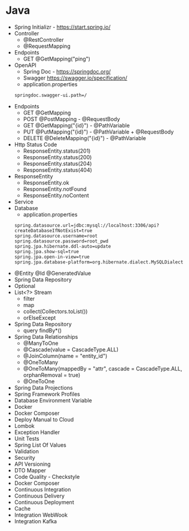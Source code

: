# Java 

- Spring Initializr - https://start.spring.io/
- Controller
  - @RestController
  - @RequestMapping
- Endpoints 
  - GET @GetMapping("ping")
- OpenAPI 
  - Spring Doc - https://springdoc.org/
  - Swagger https://swagger.io/specification/
  - application.properties
  ```
  springdoc.swagger-ui.path=/
  ```
- Endpoints
  - GET @GetMapping 
  - POST @PostMapping - @RequestBody
  - GET @GetMapping("{id}") - @PathVariable
  - PUT @PutMapping("{id}") - @PathVariable + @RequestBody
  - DELETE @DeleteMapping("{id}") - @PathVariable
- Http Status Code
  - ResponseEntity.status(201)
  - ResponseEntity.status(200)
  - ResponseEntity.status(204)
  - ResponseEntity.status(404)
- ResponseEntity
  - ResponseEntity.ok
  - ResponseEntity.notFound
  - ResponseEntity.noContent
- Service
- Database
  - application.properties
  ```
  spring.datasource.url=jdbc:mysql://localhost:3306/api?createDatabaseIfNotExist=true
  spring.datasource.username=root
  spring.datasource.password=root_pwd
  spring.jpa.hibernate.ddl-auto=update
  spring.jpa.show-sql=true
  spring.jpa.open-in-view=true
  spring.jpa.database-platform=org.hibernate.dialect.MySQLDialect
   ```
- @Entity @Id @GeneratedValue
- Spring Data Repository
- Optional
- List<?> Stream
  - filter
  - map
  - collect(Collectors.toList())
  - orElseExcept
- Spring Data Repository
  - query findBy*()
- Spring Data Relationships
  - @ManyToOne
  - @Cascade(value = CascadeType.ALL)
  - @JoinColumn(name = "entity_id")
  - @OneToMany
  - @OneToMany(mappedBy = "attr", cascade = CascadeType.ALL, orphanRemoval = true)   
  - @OneToOne
- Spring Data Projections
- Spring Framework Profiles
- Database Environment Variable
- Docker
- Docker Composer
- Deploy Manual to Cloud
- Lombok
- Exception Handler
- Unit Tests
- Spring List Of Values
- Validation
- Security
- API Versioning
- DTO Mapper
- Code Quality - Checkstyle 
- Docker Composer
- Continuous Integration
- Continuous Delivery
- Continuous Deployment
- Cache
- Integration WebWook
- Integration Kafka
